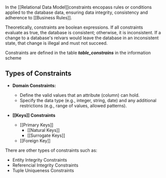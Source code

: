 In the [[Relational Data Model]]constraints encopass rules or conditions applied to the database data, ensuring data integrity, consistency and adherence to [[Business Rules]].

Theoretically,  constraints are boolean expressions. If all constraints evaluate as true, the database is consistent; otherwise, it is inconsistent. If a change to a database's relvars would leave the database in an inconsistent state, that change is illegal and must not succeed.

Constraints are defined in the table ***table_constrains*** in the information scheme

## Types of Constraints

- **Domain Constraints:**

	- Define the valid values that an attribute (column) can hold.
	- Specify the data type (e.g., integer, string, date) and any additional restrictions (e.g., range of values, allowed patterns).

- **[[Keys]] Constraints**
	- [[Primary Keys]]
		- [[Natural Keys]]
		- [[Surrogate Keys]]
	- [[Foreign Key]]

There are other types of constraints such as: 

- Entity Integrity Constraints
- Referencial Integrity Constraints
- Tuple Uniqueness Constraints